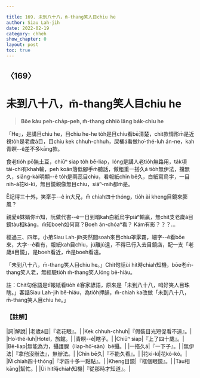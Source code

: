```yaml
---

title: 169. 未到八十八，m̄-thang笑人目chiu he
author: Siau Lah-jih
date: 2022-02-19
category: chheh
show_chapter: 0
layout: post
toc: true
---
```

  
## 〈169〉
# 未到八十八，m̄-thang笑人目chiu he
>**Bōe kàu peh-cha̍p-peh, m̄-thang chhiò lâng ba̍k-chiu he**

「He」，是講目chiu he，目chiu he-he to̍h是目chiu看bē清楚，chit款情形m̄是近視to̍h是老歲á目，目chiu kek chhuh-chhuh，屎桶á看做ho͘-thé-luh án-ne，kah青瞑--ê差不多kāng款。

食老tio̍h pō͘無土豆，chiūⁿ siap to̍h bē-liap，lóng是講人老tio̍h無路用，ta̍k項tāi-chì有khah輸，peh koân落低腳手m̄聽話，做粗重一搭久á tio̍h無伊法，擋無久，siāng-kài明顯--ê to̍h是兩蕊目chiu，看報紙chîn bē久，白紙寫烏字，一目nih-á花kì-kì，無目鏡親像無目chiu，siáⁿ-mih都m̄是。

Ē記得三十外，笑牽手--ê in大兄，m̄ chiah四十thóng，tio̍h ài kheng目鏡來膨風？

親愛ê妺婿你m̄知，阮做代書--ê一日到暗kah白紙烏字piàⁿ輸贏，無chit支老歲á目鏡tàu相kāng，m̄知boeh如何寫？Boeh án-chóaⁿ看？
Kám有影？？？…

經過三、四年，小弟Siau Lah-jih突然間soah來目chiu罩雺霧，細字--ê看bōe來，大字--ê看有，報紙kah目chiu，jú離jú遠，不得已行入去目鏡店，配一支「老歲á目鏡」，是boeh看近，m̄是boeh看遠。

「未到八十八，m̄-thang笑人目chiu he。」Chit句話ùi hit時chiah知機，bōe老m̄-thang笑人老，無經驗tio̍h m̄-thang笑人lóng bē-hiáu。

註：Chit句俗語是tī報紙看tio̍h ê客家諺語，原來是「未到八十八，呣好笑人目珠瞎。」客話Siau Lah-jih bē-hiáu，為tio̍h押韻，m̄-chiah ka改做「未到八十八，m̄-thang笑人目chiu he。」

### 【註解】

|詞|解說|
|老歲á目|『老花眼』。|
|Kek chhuh-chhuh|『假裝目光短促看不遠』。|
|Ho͘-thé-luh|Hotel，旅館。|
|青瞑--ê|瞎子。|
|Chiūⁿ siap|『上了四十歲』。|
|Bē-liap|無能為力，攝護腺（liap-hō͘-sàn）bē攝。|
|一搭久á|『一下子』。|
|無伊法|『拿他沒辦法』，無辦法。|
|Chîn bē久|『不能久看』。|
|花kì-kì|花kô-kô。|
|M̄ chiah四十thóng|『才四十多一點點』。|
|Kheng目鏡|『框個眼鏡』。|
|Tàu相kāng|幫忙。|
|Ùi hit時chiah知機|『從那時才知道』。|